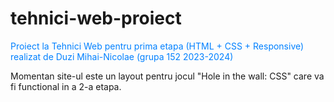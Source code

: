 # tehnici-web-proiect
<p style="color: #0080ff">Proiect la Tehnici Web pentru prima etapa (HTML + CSS + Responsive) realizat de Duzi Mihai-Nicolae (grupa 152 2023-2024)</p>
<p>Momentan site-ul este un layout pentru jocul "Hole in the wall: CSS" care va fi functional in a 2-a etapa.</p>

